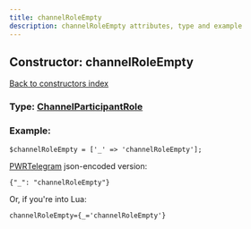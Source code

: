 ```yaml
---
title: channelRoleEmpty
description: channelRoleEmpty attributes, type and example
---
```

## Constructor: channelRoleEmpty  
[Back to constructors index](index.md)






### Type: [ChannelParticipantRole](../types/ChannelParticipantRole.md)


### Example:

```
$channelRoleEmpty = ['_' => 'channelRoleEmpty'];
```  

[PWRTelegram](https://pwrtelegram.xyz) json-encoded version:

```
{"_": "channelRoleEmpty"}
```


Or, if you're into Lua:  


```
channelRoleEmpty={_='channelRoleEmpty'}

```


